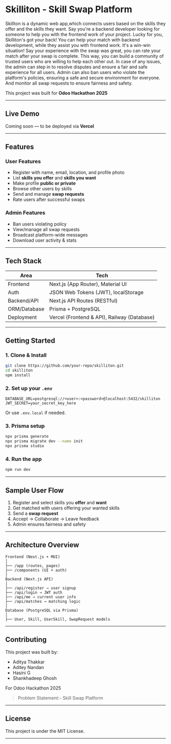 # Skilliton - Skill Swap Platform

Skillton is a dynamic web app,which connects users based on the skills they offer and the skills they want. Say you're a backend developer looking for someone to help you with the frontend work of your project. Lucky for you, Skilliton's got your back! You can help your match with backend development, while they assist you with frontend work. It's a win-win situation!
Say your experience with the swap was great, you can rate your match after your swap is complete. This way, you can build a community of trusted users who are willing to help each other out.
In case of any issues, the admin can step in to resolve disputes and ensure a fair and safe experience for all users. Admin can also ban users who violate the platform's policies, ensuring a safe and secure environment for everyone. And monitor all swap requests to ensure fairness and safety.

This project was built for **Odoo Hackathon 2025** 

---

## Live Demo

Coming soon — to be deployed via **Vercel**

---

## Features

### User Features
- Register with name, email, location, and profile photo
- List **skills you offer** and **skills you want**
- Make profile **public or private**
- Browse other users by skills
- Send and manage **swap requests**
- Rate users after successful swaps

### Admin Features
- Ban users violating policy
- View/manage all swap requests
- Broadcast platform-wide messages
- Download user activity & stats

---

## Tech Stack

| Area          | Tech                                         |
|---------------|----------------------------------------------|
| Frontend      | Next.js (App Router), Material UI            |
| Auth          | JSON Web Tokens (JWT), localStorage          |
| Backend/API   | Next.js API Routes (RESTful)                 |
| ORM/Database  | Prisma + PostgreSQL                          |
| Deployment    | Vercel (Frontend & API), Railway (Database)  |

---

## Getting Started

### 1. Clone & Install
```bash
git clone https://github.com/your-repo/skilliton.git
cd skilliton
npm install
````

### 2. Set up your `.env`

```env
DATABASE_URL=postgresql://<user>:<password>@localhost:5432/skilliton
JWT_SECRET=your_secret_key_here
```

Or use `.env.local` if needed.

### 3. Prisma setup

```bash
npx prisma generate
npx prisma migrate dev --name init
npx prisma studio
```

### 4. Run the app

```bash
npm run dev
```

---

## Sample User Flow

1. Register and select skills you **offer** and **want**
2. Get matched with users offering your wanted skills
3. Send a **swap request**
4. Accept → Collaborate → Leave feedback
5. Admin ensures fairness and safety

---

## Architecture Overview

```
Frontend (Next.js + MUI)
│
├── /app (routes, pages)
├── /components (UI + auth)
│
Backend (Next.js API)
│
├── /api/register → user signup
├── /api/login → JWT auth
├── /api/me → current user info
├── /api/matches → matching logic
│
Database (PostgreSQL via Prisma)
│
├── User, Skill, UserSkill, SwapRequest models
```

---

## Contributing

This project was built by:

* Aditya Thakkar
* Aditey Nandan
* Hasini G
* Shankhadeep Ghosh

For Odoo Hackathon 2025  
> Problem Statement:- Skill Swap Platform

---

## License

This project is under the MIT License.

---
